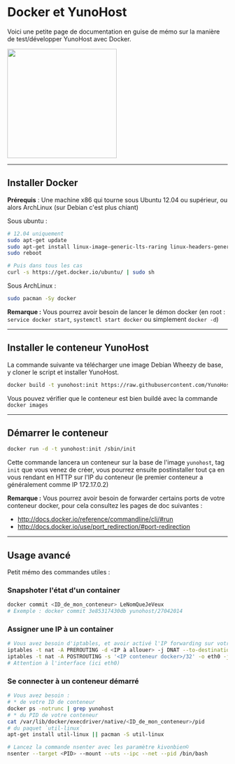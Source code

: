 # Docker et YunoHost

Voici une petite page de documentation en guise de mémo sur la manière de test/développer YunoHost avec Docker.

<img src="https://yunohost.org/images/docker.png" width=250>

---

## Installer Docker

**Prérequis** : Une machine x86 qui tourne sous Ubuntu 12.04 ou supérieur, ou alors ArchLinux (sur Debian c'est plus chiant)

Sous ubuntu :
```bash
# 12.04 uniquement
sudo apt-get update
sudo apt-get install linux-image-generic-lts-raring linux-headers-generic-lts-raring
sudo reboot

# Puis dans tous les cas
curl -s https://get.docker.io/ubuntu/ | sudo sh
```

Sous ArchLinux :
```bash
sudo pacman -Sy docker
```

**Remarque :** Vous pourrez avoir besoin de lancer le démon docker (en root : `service docker start`, `systemctl start docker` ou simplement `docker -d`)

---

## Installer le conteneur YunoHost

La commande suivante va télécharger une image Debian Wheezy de base, y cloner le script et installer YunoHost.
```bash
docker build -t yunohost:init https://raw.githubusercontent.com/YunoHost/Kremlin/master/docker/Dockerfile
```

Vous pouvez vérifier que le conteneur est bien buildé avec la commande `docker images`

---

## Démarrer le conteneur

```bash
docker run -d -t yunohost:init /sbin/init
```

Cette commande lancera un conteneur sur la base de l'image `yunohost`, tag `init` que vous venez de créer, vous pourrez ensuite postinstaller tout ça en vous rendant en HTTP sur l'IP du conteneur (le premier conteneur a généralement comme IP 172.17.0.2)

**Remarque :** Vous pourrez avoir besoin de forwarder certains ports de votre conteneur docker, pour cela consultez les pages de doc suivantes :

* http://docs.docker.io/reference/commandline/cli/#run
* http://docs.docker.io/use/port_redirection/#port-redirection


---

## Usage avancé

Petit mémo des commandes utiles :

### Snapshoter l'état d'un container

```bash
docker commit <ID_de_mon_conteneur> LeNomQueJeVeux
# Exemple : docker commit 3e85317430db yunohost/27042014
```

### Assigner une IP à un container

```bash
# Vous avez besoin d'iptables, et avoir activé l'IP forwarding sur votre système
iptables -t nat -A PREROUTING -d <IP à allouer> -j DNAT --to-destination <IP conteneur docker>
iptables -t nat -A POSTROUTING -s '<IP conteneur docker>/32' -o eth0 -j SNAT --to-source <IP à allouer>
# Attention à l'interface (ici eth0)
```

### Se connecter à un conteneur démarré

```bash
# Vous avez besoin :
# * de votre ID de conteneur
docker ps -notrunc | grep yunohost
# * du PID de votre conteneur
cat /var/lib/docker/execdriver/native/<ID_de_mon_conteneur>/pid
# du paquet `util-linux`
apt-get install util-linux || pacman -S util-linux

# Lancez la commande nsenter avec les paramètre kivonbien©
nsenter --target <PID> --mount --uts --ipc --net --pid /bin/bash
```
